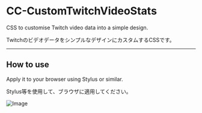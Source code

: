 # CC-CustomTwitchVideoStats

CSS to customise Twitch video data into a simple design.

TwitchのビデオデータをシンプルなデザインにカスタムするCSSです。

---

## How to use
Apply it to your browser using Stylus or similar.

Stylus等を使用して、ブラウザに適用してください。

![Image](https://github.com/user-attachments/assets/bfb5ec8e-fcf4-447c-a003-b9d256222879)
